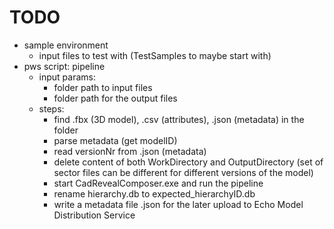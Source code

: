# TODO
- sample environment
  - input files to test with (TestSamples to maybe start with)
- pws script: pipeline
   - input params:
      - folder path to input files
      - folder path for the output files
   - steps: 
      - find .fbx (3D model), .csv (attributes), .json (metadata) in the folder
      - parse metadata (get modelID)
      - read versionNr from .json (metadata)
      - delete content of both WorkDirectory and OutputDirectory (set of sector files can be different for different versions of the model)
      - start CadRevealComposer.exe and run the pipeline
      - rename hierarchy.db to expected_hierarchyID.db
      - write a metadata file .json for the later upload to Echo Model Distribution Service